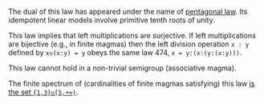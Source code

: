 The dual of this law has appeared under the name of [pentagonal law](https://arxiv.org/abs/1907.06635).  Its idempotent linear models involve primitive tenth roots of unity.

This law implies that left multiplications are surjective.  If left multiplications are bijective (e.g., in finite magmas) then the left division operation `x : y` defined by `x◇(x:y) = y` obeys the same law 474, `x = y:(x:(y:(x:y)))`.

This law cannot hold in a non-trivial semigroup (associative magma).

The finite spectrum of (cardinalities of finite magmas satisfying) this law [is the set `{1,3}∪[5,+∞)`](https://leanprover.zulipchat.com/#narrow/channel/458659-Equational/topic/Order.203.20Spectra/with/527073087).
